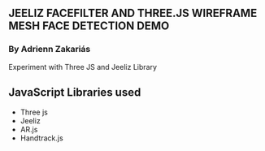 ## JEELIZ FACEFILTER AND THREE.JS WIREFRAME MESH FACE DETECTION DEMO
### By Adrienn Zakariás

Experiment with Three JS and Jeeliz Library

## JavaScript Libraries used
- Three js
- Jeeliz
- AR.js
- Handtrack.js